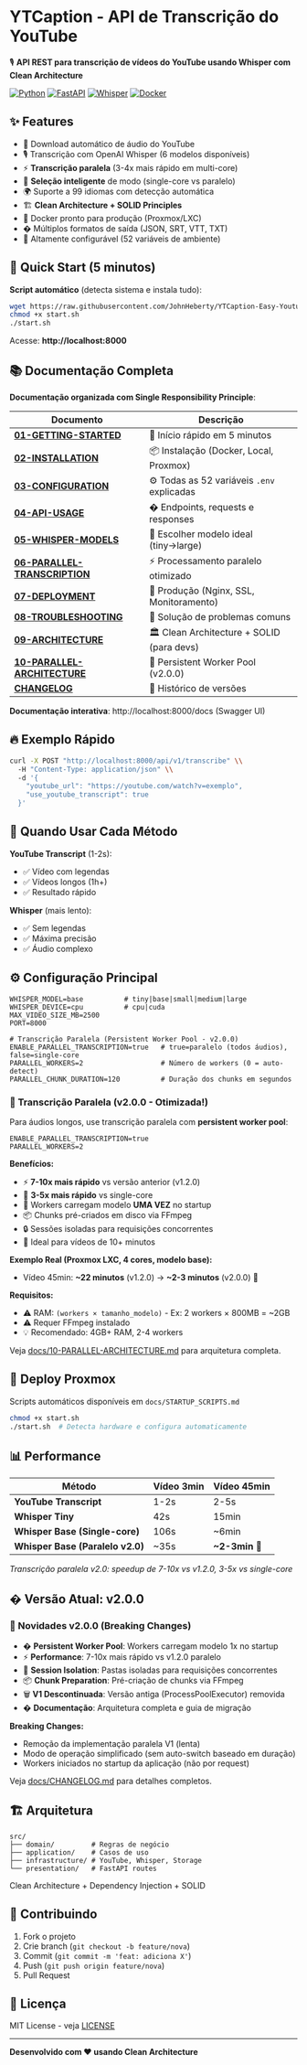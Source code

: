 # YTCaption - API de Transcrição do YouTube

🎙️ **API REST para transcrição de vídeos do YouTube usando Whisper com Clean Architecture**

[![Python](https://img.shields.io/badge/Python-3.11-blue)](https://www.python.org/)
[![FastAPI](https://img.shields.io/badge/FastAPI-0.115-green)](https://fastapi.tiangolo.com/)
[![Whisper](https://img.shields.io/badge/OpenAI-Whisper-orange)](https://github.com/openai/whisper)
[![Docker](https://img.shields.io/badge/Docker-Ready-blue)](https://www.docker.com/)

## ✨ Features

- 🎥 Download automático de áudio do YouTube
- 🎙️ Transcrição com OpenAI Whisper (6 modelos disponíveis)
- ⚡ **Transcrição paralela** (3-4x mais rápido em multi-core)
- 🧠 **Seleção inteligente** de modo (single-core vs paralelo)
- 🌍 Suporte a 99 idiomas com detecção automática
- 🏗️ **Clean Architecture + SOLID Principles**
- 🐳 Docker pronto para produção (Proxmox/LXC)
- � Múltiplos formatos de saída (JSON, SRT, VTT, TXT)
- 🔧 Altamente configurável (52 variáveis de ambiente)

## 🚀 Quick Start (5 minutos)

**Script automático** (detecta sistema e instala tudo):
```bash
wget https://raw.githubusercontent.com/JohnHeberty/YTCaption-Easy-Youtube-API/main/start.sh
chmod +x start.sh
./start.sh
```

Acesse: **http://localhost:8000**

## 📚 Documentação Completa

**Documentação organizada com Single Responsibility Principle**:

| Documento | Descrição |
|-----------|-----------|
| **[01-GETTING-STARTED](docs/01-GETTING-STARTED.md)** | 🚀 Início rápido em 5 minutos |
| **[02-INSTALLATION](docs/02-INSTALLATION.md)** | 📦 Instalação (Docker, Local, Proxmox) |
| **[03-CONFIGURATION](docs/03-CONFIGURATION.md)** | ⚙️ Todas as 52 variáveis `.env` explicadas |
| **[04-API-USAGE](docs/04-API-USAGE.md)** | � Endpoints, requests e responses |
| **[05-WHISPER-MODELS](docs/05-WHISPER-MODELS.md)** | 🎯 Escolher modelo ideal (tiny→large) |
| **[06-PARALLEL-TRANSCRIPTION](docs/06-PARALLEL-TRANSCRIPTION.md)** | ⚡ Processamento paralelo otimizado |
| **[07-DEPLOYMENT](docs/07-DEPLOYMENT.md)** | 🚀 Produção (Nginx, SSL, Monitoramento) |
| **[08-TROUBLESHOOTING](docs/08-TROUBLESHOOTING.md)** | 🔧 Solução de problemas comuns |
| **[09-ARCHITECTURE](docs/09-ARCHITECTURE.md)** | 🏛️ Clean Architecture + SOLID (para devs) |
| **[10-PARALLEL-ARCHITECTURE](docs/10-PARALLEL-ARCHITECTURE.md)** | 🚀 Persistent Worker Pool (v2.0.0) |
| **[CHANGELOG](docs/CHANGELOG.md)** | 📝 Histórico de versões |

**Documentação interativa**: http://localhost:8000/docs (Swagger UI)

## 🔥 Exemplo Rápido

```bash
curl -X POST "http://localhost:8000/api/v1/transcribe" \\
  -H "Content-Type: application/json" \\
  -d '{
    "youtube_url": "https://youtube.com/watch?v=exemplo",
    "use_youtube_transcript": true
  }'
```

## 🎯 Quando Usar Cada Método

**YouTube Transcript** (1-2s):
- ✅ Vídeo com legendas
- ✅ Vídeos longos (1h+)
- ✅ Resultado rápido

**Whisper** (mais lento):
- ✅ Sem legendas
- ✅ Máxima precisão
- ✅ Áudio complexo

## ⚙️ Configuração Principal

```env
WHISPER_MODEL=base          # tiny|base|small|medium|large
WHISPER_DEVICE=cpu          # cpu|cuda
MAX_VIDEO_SIZE_MB=2500
PORT=8000

# Transcrição Paralela (Persistent Worker Pool - v2.0.0)
ENABLE_PARALLEL_TRANSCRIPTION=true   # true=paralelo (todos áudios), false=single-core
PARALLEL_WORKERS=2                   # Número de workers (0 = auto-detect)
PARALLEL_CHUNK_DURATION=120          # Duração dos chunks em segundos
```

### 🚀 Transcrição Paralela (v2.0.0 - Otimizada!)

Para áudios longos, use transcrição paralela com **persistent worker pool**:

```env
ENABLE_PARALLEL_TRANSCRIPTION=true
PARALLEL_WORKERS=2
```

**Benefícios:**
- ⚡ **7-10x mais rápido** vs versão anterior (v1.2.0)
- 🚀 **3-5x mais rápido** vs single-core
- 🧠 Workers carregam modelo **UMA VEZ** no startup
- 📦 Chunks pré-criados em disco via FFmpeg
- 🔒 Sessões isoladas para requisições concorrentes
- 🎯 Ideal para vídeos de 10+ minutos

**Exemplo Real (Proxmox LXC, 4 cores, modelo base):**
- Vídeo 45min: **~22 minutos** (v1.2.0) → **~2-3 minutos** (v2.0.0) 🚀

**Requisitos:**
- ⚠️ RAM: `(workers × tamanho_modelo)` - Ex: 2 workers × 800MB = ~2GB
- ⚠️ Requer FFmpeg instalado
- 💡 Recomendado: 4GB+ RAM, 2-4 workers

Veja [docs/10-PARALLEL-ARCHITECTURE.md](docs/10-PARALLEL-ARCHITECTURE.md) para arquitetura completa.

## 🐳 Deploy Proxmox

Scripts automáticos disponíveis em `docs/STARTUP_SCRIPTS.md`

```bash
chmod +x start.sh
./start.sh  # Detecta hardware e configura automaticamente
```

## 📊 Performance

| Método | Vídeo 3min | Vídeo 45min |
|--------|------------|-------------|
| **YouTube Transcript** | 1-2s | 2-5s |
| **Whisper Tiny** | 42s | 15min |
| **Whisper Base (Single-core)** | 106s | ~6min |
| **Whisper Base (Paralelo v2.0)** | ~35s | **~2-3min** 🚀 |

*Transcrição paralela v2.0: speedup de 7-10x vs v1.2.0, 3-5x vs single-core*

## � Versão Atual: v2.0.0

### 🚀 Novidades v2.0.0 (Breaking Changes)

- � **Persistent Worker Pool**: Workers carregam modelo 1x no startup
- ⚡ **Performance**: 7-10x mais rápido vs v1.2.0 paralelo
- 🧠 **Session Isolation**: Pastas isoladas para requisições concorrentes
- 📦 **Chunk Preparation**: Pré-criação de chunks via FFmpeg
- 🗑️ **V1 Descontinuada**: Versão antiga (ProcessPoolExecutor) removida
- � **Documentação**: Arquitetura completa e guia de migração

**Breaking Changes:**
- Remoção da implementação paralela V1 (lenta)
- Modo de operação simplificado (sem auto-switch baseado em duração)
- Workers iniciados no startup da aplicação (não por request)

Veja [docs/CHANGELOG.md](docs/CHANGELOG.md) para detalhes completos.

## 🏗️ Arquitetura

```
src/
├── domain/         # Regras de negócio
├── application/    # Casos de uso
├── infrastructure/ # YouTube, Whisper, Storage
└── presentation/   # FastAPI routes
```

Clean Architecture + Dependency Injection + SOLID

## 🤝 Contribuindo

1. Fork o projeto
2. Crie branch (`git checkout -b feature/nova`)
3. Commit (`git commit -m 'feat: adiciona X'`)
4. Push (`git push origin feature/nova`)
5. Pull Request

## 📝 Licença

MIT License - veja [LICENSE](LICENSE)

---

**Desenvolvido com ❤️ usando Clean Architecture**
